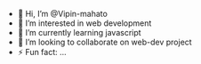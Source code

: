 - 👋 Hi, I’m @Vipin-mahato
- 👀 I’m interested in web development
- 🌱 I’m currently learning javascript
- 💞️ I’m looking to collaborate on web-dev project
- ⚡ Fun fact: ...


